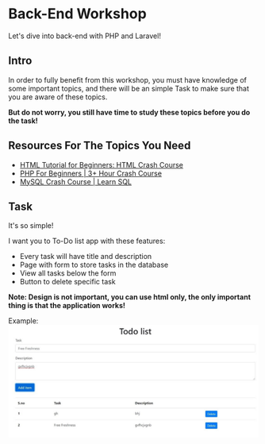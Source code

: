 # Back-End Workshop

Let's dive into back-end with PHP and Laravel!

## Intro

In order to fully benefit from this workshop, you must have knowledge of some important topics, and there will be an simple Task to make sure that you are aware of these topics.

**But do not worry, you still have time to study these topics before you do the task!**

## Resources For The Topics You Need

 - [HTML Tutorial for Beginners: HTML Crash Course](https://www.youtube.com/watch?v=qz0aGYrrlhU&ab_channel=ProgrammingwithMosh)
 - [PHP For Beginners | 3+ Hour Crash Course](https://www.youtube.com/watch?v=BUCiSSyIGGU&ab_channel=TraversyMedia)
 - [MySQL Crash Course | Learn SQL](https://www.youtube.com/watch?v=9ylj9NR0Lcg&ab_channel=TraversyMedia)



## Task
It's so simple!

I want you to To-Do list app with these features:
- Every task will have title and description
- Page with form to store tasks in the database
- View all tasks below the form
- Button to delete specific task

**Note: Design is not important, you can use html only, the only important thing is that the application works!**

Example:
![example](/todo.jpg)


